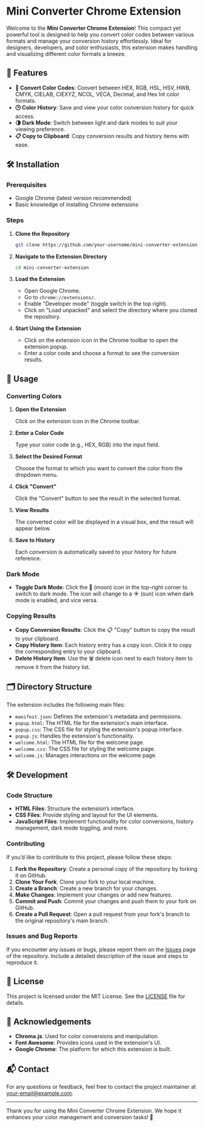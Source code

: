 # Mini Converter Chrome Extension

Welcome to the **Mini Converter Chrome Extension**! This compact yet powerful tool is designed to help you convert color codes between various formats and manage your conversion history effortlessly. Ideal for designers, developers, and color enthusiasts, this extension makes handling and visualizing different color formats a breeze.

## 🚀 Features

- **🔄 Convert Color Codes**: Convert between HEX, RGB, HSL, HSV, HWB, CMYK, CIELAB, CIEXYZ, NCOL, VECA, Decimal, and Hex Int color formats.
- **🕒 Color History**: Save and view your color conversion history for quick access.
- **🌗 Dark Mode**: Switch between light and dark modes to suit your viewing preference.
- **📋 Copy to Clipboard**: Copy conversion results and history items with ease.

## 🛠️ Installation

### Prerequisites

- Google Chrome (latest version recommended)
- Basic knowledge of installing Chrome extensions

### Steps

1. **Clone the Repository**

   ```bash
   git clone https://github.com/your-username/mini-converter-extension.git


2. **Navigate to the Extension Directory**

   ```bash
   cd mini-converter-extension
   ```

3. **Load the Extension**

   - Open Google Chrome.
   - Go to `chrome://extensions/`.
   - Enable "Developer mode" (toggle switch in the top right).
   - Click on "Load unpacked" and select the directory where you cloned the repository.

4. **Start Using the Extension**

   - Click on the extension icon in the Chrome toolbar to open the extension popup.
   - Enter a color code and choose a format to see the conversion results.

## 📘 Usage

### Converting Colors

1. **Open the Extension**

   Click on the extension icon in the Chrome toolbar.

2. **Enter a Color Code**

   Type your color code (e.g., HEX, RGB) into the input field.

3. **Select the Desired Format**

   Choose the format to which you want to convert the color from the dropdown menu.

4. **Click "Convert"**

   Click the "Convert" button to see the result in the selected format.

5. **View Results**

   The converted color will be displayed in a visual box, and the result will appear below.

6. **Save to History**

   Each conversion is automatically saved to your history for future reference.

### Dark Mode

- **Toggle Dark Mode**: Click the 🌙 (moon) icon in the top-right corner to switch to dark mode. The icon will change to a ☀️ (sun) icon when dark mode is enabled, and vice versa.

### Copying Results

- **Copy Conversion Results**: Click the 📋 "Copy" button to copy the result to your clipboard.
- **Copy History Item**: Each history entry has a copy icon. Click it to copy the corresponding entry to your clipboard.
- **Delete History Item**: Use the 🗑️ delete icon next to each history item to remove it from the history list.

## 🗂️ Directory Structure

The extension includes the following main files:

- `manifest.json`: Defines the extension's metadata and permissions.
- `popup.html`: The HTML file for the extension's main interface.
- `popup.css`: The CSS file for styling the extension's popup interface.
- `popup.js`: Handles the extension's functionality.
- `welcome.html`: The HTML file for the welcome page.
- `welcome.css`: The CSS file for styling the welcome page.
- `welcome.js`: Manages interactions on the welcome page.

## 🛠️ Development

### Code Structure

- **HTML Files**: Structure the extension’s interface.
- **CSS Files**: Provide styling and layout for the UI elements.
- **JavaScript Files**: Implement functionality for color conversions, history management, dark mode toggling, and more.

### Contributing

If you’d like to contribute to this project, please follow these steps:

1. **Fork the Repository**: Create a personal copy of the repository by forking it on GitHub.
2. **Clone Your Fork**: Clone your fork to your local machine.
3. **Create a Branch**: Create a new branch for your changes.
4. **Make Changes**: Implement your changes or add new features.
5. **Commit and Push**: Commit your changes and push them to your fork on GitHub.
6. **Create a Pull Request**: Open a pull request from your fork's branch to the original repository's main branch.

### Issues and Bug Reports

If you encounter any issues or bugs, please report them on the [Issues](https://github.com/your-username/mini-converter-extension/issues) page of the repository. Include a detailed description of the issue and steps to reproduce it.

## 📝 License

This project is licensed under the MIT License. See the [LICENSE](LICENSE) file for details.

## 🙏 Acknowledgements

- **Chroma.js**: Used for color conversions and manipulation.
- **Font Awesome**: Provides icons used in the extension's UI.
- **Google Chrome**: The platform for which this extension is built.

## 📬 Contact

For any questions or feedback, feel free to contact the project maintainer at [your-email@example.com](mailto:your-email@example.com).

---

Thank you for using the Mini Converter Chrome Extension. We hope it enhances your color management and conversion tasks! 🎉
